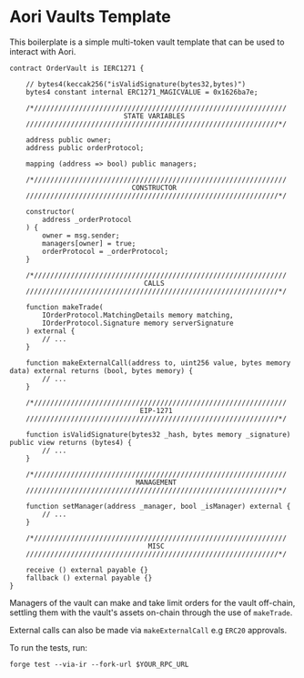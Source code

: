 # Aori Vaults Template

This boilerplate is a simple multi-token vault template that can be used to interact with Aori.

```solidity
contract OrderVault is IERC1271 {

    // bytes4(keccak256("isValidSignature(bytes32,bytes)")
    bytes4 constant internal ERC1271_MAGICVALUE = 0x1626ba7e;
    
    /*//////////////////////////////////////////////////////////////
                            STATE VARIABLES
    //////////////////////////////////////////////////////////////*/

    address public owner;
    address public orderProtocol;

    mapping (address => bool) public managers;

    /*//////////////////////////////////////////////////////////////
                              CONSTRUCTOR
    //////////////////////////////////////////////////////////////*/

    constructor(
        address _orderProtocol
    ) {
        owner = msg.sender;
        managers[owner] = true;
        orderProtocol = _orderProtocol;
    }

    /*//////////////////////////////////////////////////////////////
                                 CALLS
    //////////////////////////////////////////////////////////////*/

    function makeTrade(
        IOrderProtocol.MatchingDetails memory matching,
        IOrderProtocol.Signature memory serverSignature
    ) external {
        // ...
    }

    function makeExternalCall(address to, uint256 value, bytes memory data) external returns (bool, bytes memory) {
        // ...
    }

    /*//////////////////////////////////////////////////////////////
                                EIP-1271
    //////////////////////////////////////////////////////////////*/

    function isValidSignature(bytes32 _hash, bytes memory _signature) public view returns (bytes4) {
        // ...
    }

    /*//////////////////////////////////////////////////////////////
                               MANAGEMENT
    //////////////////////////////////////////////////////////////*/

    function setManager(address _manager, bool _isManager) external {
        // ...
    }

    /*//////////////////////////////////////////////////////////////
                                  MISC
    //////////////////////////////////////////////////////////////*/

    receive () external payable {}
    fallback () external payable {}
}
```

Managers of the vault can make and take limit orders for the vault off-chain, settling them with the vault's assets on-chain through the use of `makeTrade`.

External calls can also be made via `makeExternalCall` e.g `ERC20` approvals.

To run the tests, run:
```
forge test --via-ir --fork-url $YOUR_RPC_URL

```


